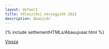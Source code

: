 ```yaml
---
layout: default
title: Választási névjegyzék 2022
description: Abaújvár
---
```


{% include settlementHTMLs/Abauujvaar.html %}

[Vissza](./)